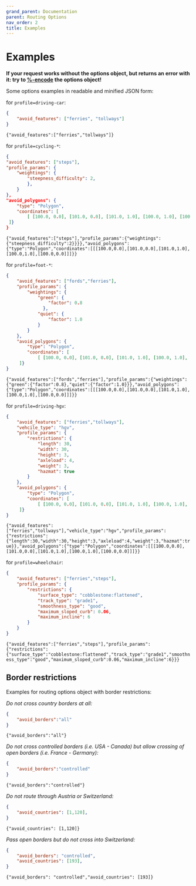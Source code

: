 ```yaml
---
grand_parent: Documentation
parent: Routing Options
nav_order: 2
title: Examples
---
```


# Examples

**If your request works without the options object, but returns an error with it: try to [%-encode](documentation/routing-options#url-encoding) the options object!**

Some options examples in readable and minified JSON form:

for `profile=driving-car`:

```json
{
    "avoid_features": ["ferries", "tollways"]
}
```
`{"avoid_features":["ferries","tollways"]}`

for `profile=cycling-*`:

```json
{
"avoid_features": ["steps"],
"profile_params": {
    "weightings": {
        "steepness_difficulty": 2,
        },
    }
},
"avoid_polygons": {
    "type": "Polygon",
    "coordinates": [
        [ [100.0, 0.0], [101.0, 0.0], [101.0, 1.0], [100.0, 1.0], [100.0, 0.0] ]
 ]}
}
```
`{"avoid_features":["steps"],"profile_params":{"weightings":{"steepness_difficulty":2}}}},"avoid_polygons":{"type":"Polygon","coordinates":[[[100.0,0.0],[101.0,0.0],[101.0,1.0],[100.0,1.0],[100.0,0.0]]]}}`

for `profile=foot-*`:

```json
{
    "avoid_features": ["fords","ferries"],
    "profile_params": {
        "weightings": {
            "green": {
                "factor": 0.8
              },
            "quiet": {
                "factor": 1.0
            }
        }
    },
    "avoid_polygons": {  
        "type": "Polygon",
        "coordinates": [
            [ [100.0, 0.0], [101.0, 0.0], [101.0, 1.0], [100.0, 1.0], [100.0, 0.0] ]
     ]}
}
```
`{"avoid_features":["fords","ferries"],"profile_params":{"weightings":{"green":{"factor":0.8},"quiet":{"factor":1.0}}},"avoid_polygons":{"type":"Polygon","coordinates":[[[100.0,0.0],[101.0,0.0],[101.0,1.0],[100.0,1.0],[100.0,0.0]]]}}`

for `profile=driving-hgv`:

```json
{
    "avoid_features": ["ferries","tollways"],
    "vehcile_type": "hgv",
    "profile_params": {
        "restrictions": {
            "length": 30,
            "width": 30,
            "height": 3,
            "axleload": 4,
            "weight": 3,
            "hazmat": true
        }
    },
    "avoid_polygons": {  
        "type": "Polygon",
        "coordinates": [
            [ [100.0, 0.0], [101.0, 0.0], [101.0, 1.0], [100.0, 1.0], [100.0, 0.0] ]
     ]}
}
```
`{"avoid_features":["ferries","tollways"],"vehicle_type":"hgv","profile_params":{"restrictions":{"length":30,"width":30,"height":3,"axleload":4,"weight":3,"hazmat":true}},"avoid_polygons":{"type":"Polygon","coordinates":[[[100.0,0.0],[101.0,0.0],[101.0,1.0],[100.0,1.0],[100.0,0.0]]]}}`

for `profile=wheelchair`:

```json
{
    "avoid_features": ["ferries","steps"],
    "profile_params": {
        "restrictions": {
            "surface_type": "cobblestone:flattened",
            "track_type": "grade1",
            "smoothness_type": "good",
            "maximum_sloped_curb": 0.06,
            "maximum_incline": 6
        }
    }
}
```
`{"avoid_features":["ferries","steps"],"profile_params":{"restrictions":{"surface_type":"cobblestone:flattened","track_type":"grade1","smoothness_type":"good","maximum_sloped_curb":0.06,"maximum_incline":6}}}`

## Border restrictions

Examples for routing options object with border restrictions:

*Do not cross country borders at all:*

```json
{
    "avoid_borders":"all"
}
```

`{"avoid_borders":"all"}`

*Do not cross controlled borders (i.e. USA - Canada) but allow crossing of open borders (i.e. France - Germany):*

```json
{
    "avoid_borders":"controlled"
}
```

`{"avoid_borders":"controlled"}`

*Do not route through Austria or Switzerland:*

```json
{
    "avoid_countries": [1,120],
}
```

`{"avoid_countries": [1,120]}`

*Pass open borders but do not cross into Switzerland:*

```json
{
    "avoid_borders": "controlled",
    "avoid_countries": [193],
}
```

`{"avoid_borders": "controlled","avoid_countries": [193]}`
